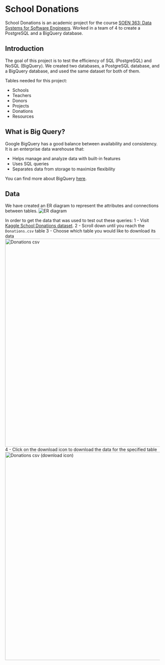 # School Donations

School Donations is an academic project for the course [SOEN 363: Data Systems for Software Engineers](https://www.concordia.ca/academics/undergraduate/calendar/current/section-71-gina-cody-school-of-engineering-and-computer-science/section-71-70-department-of-computer-science-and-software-engineering/section-71-70-10-computer-science-and-software-engineering-courses.html#3708). Worked in a team of 4 to create a PostgreSQL and a BigQuery database. 

## Introduction
The goal of this project is to test the efficiency of SQL (PostgreSQL) and NoSQL (BigQuery). We created two databases, a PostgreSQL database, and a BigQuery database, and used the same dataset for both of them.

Tables needed for this project:
- Schools
- Teachers
- Donors
- Projects
- Donations
- Resources


## What is Big Query?
Google BigQuery has a good balance between availability and consistency. It is an enterprise data warehouse that:
- Helps manage and analyze data with built-in features
- Uses SQL queries
- Separates data from storage to maximize flexibility

You can find more about BigQuery [here](https://cloud.google.com/bigquery).

## Data
We have created an ER diagram to represent the attributes and connections between tables.
![ER diagram](https://github.com/Abdullah1tani/School-donations/assets/98557354/6154fe71-85ea-40b3-9921-4affd3d5fdf3)

In order to get the data that was used to test out these queries:
1 - Visit [Kaggle School Donations dataset](https://www.kaggle.com/datasets/perkymaster/school-donations).
2 - Scroll down until you reach the `Donations.csv` table
3 - Choose which table you would like to download its data
<img width="676" alt="Donations csv" src="https://github.com/Abdullah1tani/School-donations/assets/98557354/507bdf45-c54b-4d3b-aae4-435328238c43">
4 - Click on the download icon to download the data for the specified table
<img width="676" alt="Donations csv (download icon)" src="https://github.com/Abdullah1tani/School-donations/assets/98557354/10facf18-07fb-4c41-bd7c-c12ea2f7798a">


